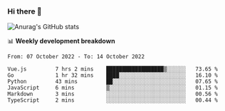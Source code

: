 ### Hi there 👋
![Anurag's GitHub stats](https://github-readme-stats.vercel.app/api?username=jami1024&show_icons=true&theme=radical)

📊 **Weekly development breakdown**
<!--START_SECTION:waka-->

```text
From: 07 October 2022 - To: 14 October 2022

Vue.js         7 hrs 2 mins    ██████████████████▒░░░░░░   73.65 %
Go             1 hr 32 mins    ████░░░░░░░░░░░░░░░░░░░░░   16.10 %
Python         43 mins         ██░░░░░░░░░░░░░░░░░░░░░░░   07.65 %
JavaScript     6 mins          ▒░░░░░░░░░░░░░░░░░░░░░░░░   01.15 %
Markdown       3 mins          ░░░░░░░░░░░░░░░░░░░░░░░░░   00.56 %
TypeScript     2 mins          ░░░░░░░░░░░░░░░░░░░░░░░░░   00.44 %
```

<!--END_SECTION:waka-->
<!--
**jami1024/jami1024** is a ✨ _special_ ✨ repository because its `README.md` (this file) appears on your GitHub profile.

Here are some ideas to get you started:

- 🔭 I’m currently working on ...
- 🌱 I’m currently learning ...
- 👯 I’m looking to collaborate on ...
- 🤔 I’m looking for help with ...
- 💬 Ask me about ...
- 📫 How to reach me: ...
- 😄 Pronouns: ...
- ⚡ Fun fact: ...
-->
